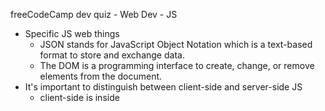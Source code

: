 
freeCodeCamp dev quiz - Web Dev - JS

- Specific JS web things
    - JSON stands for JavaScript Object Notation which is a text-based format to store and exchange data.
    - The DOM is a programming interface to create, change, or remove elements from the document.
- It's important to distinguish between client-side and server-side JS
    - client-side is inside
